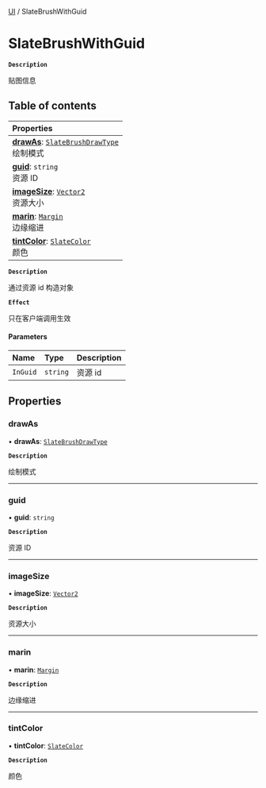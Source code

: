 [UI](../modules/UI.UI.md) / SlateBrushWithGuid

# SlateBrushWithGuid <Badge type="tip" text="Class" />

**`Description`**

贴图信息

## Table of contents

| Properties                                                                                                                   |
| :--------------------------------------------------------------------------------------------------------------------------- |
| **[drawAs](UI.UI.SlateBrushWithGuid.md#drawas)**: [`SlateBrushDrawType`](../enums/UI.UI.SlateBrushDrawType.md) <br> 绘制模式 |
| **[guid](UI.UI.SlateBrushWithGuid.md#guid)**: `string` <br> 资源 ID                                                          |
| **[imageSize](UI.UI.SlateBrushWithGuid.md#imagesize)**: [`Vector2`](Type.Type.Vector2.md) <br> 资源大小                      |
| **[marin](UI.UI.SlateBrushWithGuid.md#marin)**: [`Margin`](UI.UI.Margin.md) <br> 边缘缩进                                    |
| **[tintColor](UI.UI.SlateBrushWithGuid.md#tintcolor)**: [`SlateColor`](UI.UI.SlateColor.md) <br> 颜色                        |

**`Description`**

通过资源 id 构造对象

**`Effect`**

只在客户端调用生效

#### Parameters

| Name     | Type     | Description |
| :------- | :------- | :---------- |
| `InGuid` | `string` | 资源 id     |

## Properties

### drawAs

• **drawAs**: [`SlateBrushDrawType`](../enums/UI.UI.SlateBrushDrawType.md)

**`Description`**

绘制模式

---

### guid

• **guid**: `string`

**`Description`**

资源 ID

---

### imageSize

• **imageSize**: [`Vector2`](Type.Type.Vector2.md)

**`Description`**

资源大小

---

### marin

• **marin**: [`Margin`](UI.UI.Margin.md)

**`Description`**

边缘缩进

---

### tintColor

• **tintColor**: [`SlateColor`](UI.UI.SlateColor.md)

**`Description`**

颜色
